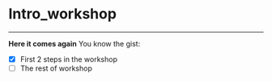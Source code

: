 # Intro_workshop
---
**Here it comes again**
You know the gist:
- [x] First 2 steps in the workshop
- [ ] The rest of workshop
